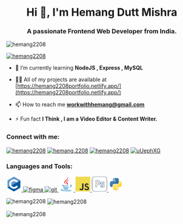 <h1 align="center">Hi 👋, I'm Hemang Dutt Mishra</h1>
<h3 align="center">A passionate Frontend Web Developer from India.</h3>

<p align="left"> <img src="https://komarev.com/ghpvc/?username=hemang2208&label=Profile%20views&color=0e75b6&style=flat" alt="hemang2208" /> </p>

<p align="left"> <a href="https://github.com/ryo-ma/github-profile-trophy"><img src="https://github-profile-trophy.vercel.app/?username=hemang2208" alt="hemang2208" /></a> </p>

- 🌱 I’m currently learning **NodeJS , Express , MySQL**

- 👨‍💻 All of my projects are available at [https://hemang2208portfolio.netlify.app/](https://hemang2208portfolio.netlify.app/)

- 📫 How to reach me **workwithhemang@gmail.com**

- ⚡ Fun fact **I Think , I am a Video Editor & Content Writer.**

<h3 align="left">Connect with me:</h3>
<p align="left">
<a href="https://linkedin.com/in/hemang2208" target="blank"><img align="center" src="https://raw.githubusercontent.com/rahuldkjain/github-profile-readme-generator/master/src/images/icons/Social/linked-in-alt.svg" alt="hemang2208" height="30" width="40" /></a>
<a href="https://instagram.com/hemang.2208" target="blank"><img align="center" src="https://raw.githubusercontent.com/rahuldkjain/github-profile-readme-generator/master/src/images/icons/Social/instagram.svg" alt="hemang.2208" height="30" width="40" /></a>
<a href="https://www.hackerrank.com/hemang2208" target="blank"><img align="center" src="https://raw.githubusercontent.com/rahuldkjain/github-profile-readme-generator/master/src/images/icons/Social/hackerrank.svg" alt="hemang2208" height="30" width="40" /></a>
<a href="https://discord.gg/uUephXG" target="blank"><img align="center" src="https://raw.githubusercontent.com/rahuldkjain/github-profile-readme-generator/master/src/images/icons/Social/discord.svg" alt="uUephXG" height="30" width="40" /></a>
</p>

<h3 align="left">Languages and Tools:</h3>
<p align="left"> <a href="https://www.cprogramming.com/" target="_blank" rel="noreferrer"> <img src="https://raw.githubusercontent.com/devicons/devicon/master/icons/c/c-original.svg" alt="c" width="40" height="40"/> </a> <a href="https://www.figma.com/" target="_blank" rel="noreferrer"> <img src="https://www.vectorlogo.zone/logos/figma/figma-icon.svg" alt="figma" width="40" height="40"/> </a> <a href="https://git-scm.com/" target="_blank" rel="noreferrer"> <img src="https://www.vectorlogo.zone/logos/git-scm/git-scm-icon.svg" alt="git" width="40" height="40"/> </a> <a href="https://www.java.com" target="_blank" rel="noreferrer"> <img src="https://raw.githubusercontent.com/devicons/devicon/master/icons/java/java-original.svg" alt="java" width="40" height="40"/> </a> <a href="https://developer.mozilla.org/en-US/docs/Web/JavaScript" target="_blank" rel="noreferrer"> <img src="https://raw.githubusercontent.com/devicons/devicon/master/icons/javascript/javascript-original.svg" alt="javascript" width="40" height="40"/> </a> <a href="https://www.photoshop.com/en" target="_blank" rel="noreferrer"> <img src="https://raw.githubusercontent.com/devicons/devicon/master/icons/photoshop/photoshop-line.svg" alt="photoshop" width="40" height="40"/> </a> <a href="https://www.python.org" target="_blank" rel="noreferrer"> <img src="https://raw.githubusercontent.com/devicons/devicon/master/icons/python/python-original.svg" alt="python" width="40" height="40"/> </a> </p>

<p><img align="left" src="https://github-readme-stats.vercel.app/api/top-langs?username=hemang2208&show_icons=true&locale=en&layout=compact" alt="hemang2208" /></p>

<p>&nbsp;<img align="center" src="https://github-readme-stats.vercel.app/api?username=hemang2208&show_icons=true&locale=en" alt="hemang2208" /></p>

<p><img align="center" src="https://github-readme-streak-stats.herokuapp.com/?user=hemang2208&" alt="hemang2208" /></p>
